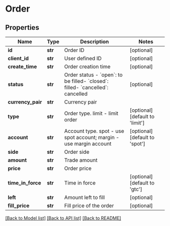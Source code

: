 # Order

## Properties
Name | Type | Description | Notes
------------ | ------------- | ------------- | -------------
**id** | **str** | Order ID | [optional] 
**client_id** | **str** | User defined ID | [optional] 
**create_time** | **str** | Order creation time | [optional] 
**status** | **str** | Order status  - &#x60;open&#x60;: to be filled- &#x60;closed&#x60;: filled- &#x60;cancelled&#x60;: cancelled | [optional] 
**currency_pair** | **str** | Currency pair | 
**type** | **str** | Order type. limit - limit order | [optional] [default to 'limit']
**account** | **str** | Account type. spot - use spot account; margin - use margin account | [optional] [default to 'spot']
**side** | **str** | Order side | 
**amount** | **str** | Trade amount | 
**price** | **str** | Order price | 
**time_in_force** | **str** | Time in force | [optional] [default to 'gtc']
**left** | **str** | Amount left to fill | [optional] 
**fill_price** | **str** | Fill price of the order | [optional] 

[[Back to Model list]](../README.md#documentation-for-models) [[Back to API list]](../README.md#documentation-for-api-endpoints) [[Back to README]](../README.md)



